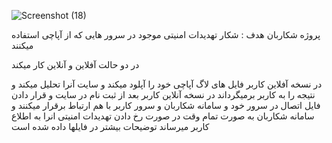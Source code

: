 
![Screenshot (18)](https://github.com/user-attachments/assets/39d1a99a-6d49-46f8-a72b-4b48a3516b62)


پروژه شکاربان هدف : شکار تهدیدات امنیتی موجود در سرور هایی که از آپاچی استفاده میکنند

در دو حالت آفلاین و آنلاین کار میکند

در نسخه آفلاین کاربر فایل های لاگ آپاچی خود را آپلود میکند و سایت آنرا تحلیل میکند و نتیجه را به کاربر برمیگرداند در نسخه آنلاین کاربر بعد از ثبت نام در سایت و قرار دادن فایل اتصال در سرور خود و سامانه شکاربان و سرور کاربر با هم ارتباط برقرار میکنند و سامانه شکاربان به صورت تمام وقت در صورت رخ دادن تهدیدات امنیتی انرا به اطلاع کاربر میرساند توضیحات بیشتر در فایلها داده شده است
